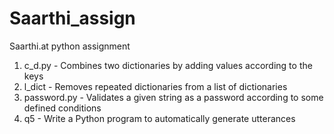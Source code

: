 # Saarthi_assign
Saarthi.at python assignment

1. c_d.py - Combines two dictionaries by adding values according to the keys
2. l_dict - Removes repeated dictionaries from a list of dictionaries
3. password.py - Validates a given string as a password according to some defined conditions
4. q5 - Write a Python program to automatically generate utterances
